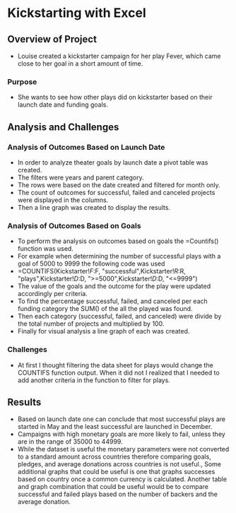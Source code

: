 # Kickstarting with Excel

## Overview of Project
- Louise created a kickstarter campaign for her play Fever, which came close to her goal in a short amount of time. 
### Purpose
- She wants to see how other plays did on kickstarter based on their launch date and funding goals.


## Analysis and Challenges
### Analysis of Outcomes Based on Launch Date
- In order to analyze theater goals by launch date a pivot table was created. 
- The filters were years and parent category. 
- The rows were based on the date created and filtered for month only.
- The count of outcomes for successful, failed and canceled projects were displayed in the columns.
- Then a line graph was created to display the results.
### Analysis of Outcomes Based on Goals
- To perform the analysis on outcomes based on goals the =Countifs() function was used.
- For example when determining the number of successful plays with a goal of 5000 to 9999 the following code was used 
- =COUNTIFS(Kickstarter!$F:$F, "successful",Kickstarter!$R:$R, "plays",Kickstarter!$D:$D, ">=5000",Kickstarter!$D:$D, "<=9999")
- The value of the goals and the outcome for the play were updated accordingly per criteria.
- To find the percentage successful, failed, and canceled per each funding category the SUM() of the all the played was found.
- Then each category (successful, failed, and canceled) were divide by the total number of projects and multiplied by 100.
- Finally for visual analysis a line graph of each was created. 

### Challenges
- At first I thought filtering the data sheet for plays would change the COUNTIFS function output. When it did not I realized that I needed to add another criteria in the function to filter for plays. 

## Results
- Based on launch date one can conclude that most successful plays are started in May and the least successful are launched in December.
- Campaigns with high monetary goals are more likely to fail, unless they are in the range of 35000 to 44999.
- While the dataset is useful the monetary parameters were not converted to a standard amount across countries therefore comparing goals, pledges, and average donations across countries is not useful., Some additional graphs that could be useful is one that graphs successes based on country once a common currency is calculated. Another table and graph combination that could be useful would be to compare successful and failed plays based on the number of backers and the average donation.
